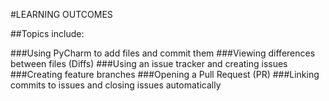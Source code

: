 #LEARNING OUTCOMES

##Topics include:

###Using PyCharm to add files and commit them
###Viewing differences between files (Diffs)
###Using an issue tracker and creating issues
###Creating feature branches
###Opening a Pull Request (PR)
###Linking commits to issues and closing issues automatically
